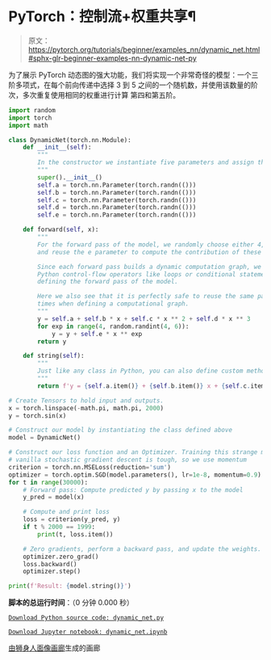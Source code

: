 # PyTorch：控制流+权重共享¶

> 原文：<https://pytorch.org/tutorials/beginner/examples_nn/dynamic_net.html#sphx-glr-beginner-examples-nn-dynamic-net-py>

为了展示 PyTorch 动态图的强大功能，我们将实现一个非常奇怪的模型：一个三阶多项式，在每个前向传递中选择 3 到 5 之间的一个随机数，并使用该数量的阶次，多次重复使用相同的权重进行计算 第四和第五阶。

```py
import random
import torch
import math

class DynamicNet(torch.nn.Module):
    def __init__(self):
        """
        In the constructor we instantiate five parameters and assign them as members.
        """
        super().__init__()
        self.a = torch.nn.Parameter(torch.randn(()))
        self.b = torch.nn.Parameter(torch.randn(()))
        self.c = torch.nn.Parameter(torch.randn(()))
        self.d = torch.nn.Parameter(torch.randn(()))
        self.e = torch.nn.Parameter(torch.randn(()))

    def forward(self, x):
        """
        For the forward pass of the model, we randomly choose either 4, 5
        and reuse the e parameter to compute the contribution of these orders.

        Since each forward pass builds a dynamic computation graph, we can use normal
        Python control-flow operators like loops or conditional statements when
        defining the forward pass of the model.

        Here we also see that it is perfectly safe to reuse the same parameter many
        times when defining a computational graph.
        """
        y = self.a + self.b * x + self.c * x ** 2 + self.d * x ** 3
        for exp in range(4, random.randint(4, 6)):
            y = y + self.e * x ** exp
        return y

    def string(self):
        """
        Just like any class in Python, you can also define custom method on PyTorch modules
        """
        return f'y = {self.a.item()} + {self.b.item()} x + {self.c.item()} x^2 + {self.d.item()} x^3 + {self.e.item()} x^4 ? + {self.e.item()} x^5 ?'

# Create Tensors to hold input and outputs.
x = torch.linspace(-math.pi, math.pi, 2000)
y = torch.sin(x)

# Construct our model by instantiating the class defined above
model = DynamicNet()

# Construct our loss function and an Optimizer. Training this strange model with
# vanilla stochastic gradient descent is tough, so we use momentum
criterion = torch.nn.MSELoss(reduction='sum')
optimizer = torch.optim.SGD(model.parameters(), lr=1e-8, momentum=0.9)
for t in range(30000):
    # Forward pass: Compute predicted y by passing x to the model
    y_pred = model(x)

    # Compute and print loss
    loss = criterion(y_pred, y)
    if t % 2000 == 1999:
        print(t, loss.item())

    # Zero gradients, perform a backward pass, and update the weights.
    optimizer.zero_grad()
    loss.backward()
    optimizer.step()

print(f'Result: {model.string()}')

```

**脚本的总运行时间**：（0 分钟 0.000 秒）

[`Download Python source code: dynamic_net.py`](../../_downloads/3900c903cde097dc0088c3b06d588c0b/dynamic_net.py)

[`Download Jupyter notebook: dynamic_net.ipynb`](../../_downloads/ad230923bd9eb0d42576725b63ad8d91/dynamic_net.ipynb)

[由狮身人面像画廊](https://sphinx-gallery.readthedocs.io)生成的画廊